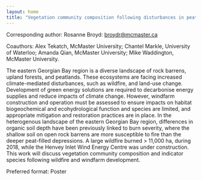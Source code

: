 ```yaml
---
layout: home
title: "Vegetation community composition following disturbances in peatland and rock barren landscapes"
---
```



Corresponding author: Rosanne Broyd: broydr@mcmaster.ca

Coauthors: Alex Tekatch, McMaster University;
 Chantel Markle, University of Waterloo;
 Amanda Qian, McMaster University;
 Mike Waddington, McMaster University. 

The eastern Georgian Bay region is a diverse landscape of rock barrens, upland forests, and peatlands. These ecosystems are facing increased climate-mediated disturbances, such as wildfire, and land-use change. Development of green energy solutions are required to decarbonise energy supplies and reduce impacts of climate change. However, windfarm construction and operation must be assessed to ensure impacts on habitat biogeochemical and ecohydrological function and species are limited, and appropriate mitigation and restoration practices are in place.
 In the heterogenous landscape of the eastern Georgian Bay region, differences in organic soil depth have been previously linked to burn severity, where the shallow soil on open rock barrens are more susceptible to fire than the deeper peat-filled depressions. A large wildfire burned > 11,000 ha, during 2018, while the Henvey Inlet Wind Energy Centre was under construction. This work will discuss vegetation community composition and indicator species following wildfire and windfarm development.

Preferred format: Poster
